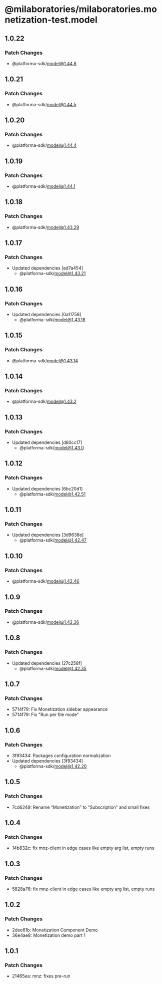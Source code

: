 # @milaboratories/milaboratories.monetization-test.model

## 1.0.22

### Patch Changes

- @platforma-sdk/model@1.44.8

## 1.0.21

### Patch Changes

- @platforma-sdk/model@1.44.5

## 1.0.20

### Patch Changes

- @platforma-sdk/model@1.44.4

## 1.0.19

### Patch Changes

- @platforma-sdk/model@1.44.1

## 1.0.18

### Patch Changes

- @platforma-sdk/model@1.43.29

## 1.0.17

### Patch Changes

- Updated dependencies [ed7a454]
  - @platforma-sdk/model@1.43.21

## 1.0.16

### Patch Changes

- Updated dependencies [0a11758]
  - @platforma-sdk/model@1.43.18

## 1.0.15

### Patch Changes

- @platforma-sdk/model@1.43.14

## 1.0.14

### Patch Changes

- @platforma-sdk/model@1.43.2

## 1.0.13

### Patch Changes

- Updated dependencies [d60cc17]
  - @platforma-sdk/model@1.43.0

## 1.0.12

### Patch Changes

- Updated dependencies [6bc20d1]
  - @platforma-sdk/model@1.42.51

## 1.0.11

### Patch Changes

- Updated dependencies [3d9638e]
  - @platforma-sdk/model@1.42.47

## 1.0.10

### Patch Changes

- @platforma-sdk/model@1.42.46

## 1.0.9

### Patch Changes

- @platforma-sdk/model@1.42.36

## 1.0.8

### Patch Changes

- Updated dependencies [27c258f]
  - @platforma-sdk/model@1.42.35

## 1.0.7

### Patch Changes

- 5714f79: Fix Monetization sidebar appearance
- 5714f79: Fix "Run per file mode"

## 1.0.6

### Patch Changes

- 3f93434: Packages configuration normalization
- Updated dependencies [3f93434]
  - @platforma-sdk/model@1.42.20

## 1.0.5

### Patch Changes

- 7cd6249: Rename “Monetization” to “Subscription” and small fixes

## 1.0.4

### Patch Changes

- 14b832c: fix mnz-client in edge cases like empty arg list, empty runs

## 1.0.3

### Patch Changes

- 5828a76: fix mnz-client in edge cases like empty arg list, empty runs

## 1.0.2

### Patch Changes

- 2dee61b: Monetization Component Demo
- 36e4ae8: Monetization demo part 1

## 1.0.1

### Patch Changes

- 21465ea: mnz: fixes pre-run
